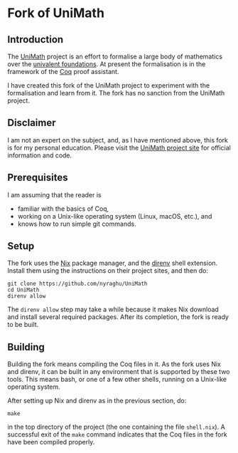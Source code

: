# Fork of UniMath

## Introduction

The [UniMath][1] project is an effort to formalise a large body of
mathematics over the [univalent foundations][2].  At present the
formalisation is in the framework of the [Coq][3] proof assistant.

I have created this fork of the UniMath project to experiment with the
formalisation and learn from it.  The fork has no sanction from the
UniMath project.

## Disclaimer

I am not an expert on the subject, and, as I have mentioned above, this
fork is for my personal education.  Please visit the [UniMath project
site][1] for official information and code.

## Prerequisites

I am assuming that the reader is

* familiar with the basics of Coq,
* working on a Unix-like operating system (Linux, macOS, etc.), and
* knows how to run simple git commands.

## Setup

The fork uses the [Nix][4] package manager, and the [direnv][5] shell
extension.  Install them using the instructions on their project
sites, and then do:

``` shell
git clone https://github.com/nyraghu/UniMath
cd UniMath
direnv allow
```

The `direnv allow` step may take a while because it makes Nix download
and install several required packages.  After its completion, the fork
is ready to be built.

## Building

Building the fork means compiling the Coq files in it.  As the fork
uses Nix and direnv, it can be built in any environment that is
supported by these two tools.  This means bash, or one of a few other
shells, running on a Unix-like operating system.

After setting up Nix and direnv as in the previous section, do:

``` shell
make
```

in the top directory of the project (the one containing the file
`shell.nix`).  A successful exit of the `make` command indicates that
the Coq files in the fork have been compiled properly.

[1]: https://github.com/UniMath/UniMath
[2]: https://en.wikipedia.org/wiki/Univalent_foundations
[3]: https://coq.inria.fr/
[4]: https://github.com/NixOS/nix
[5]: https://github.com/direnv/direnv

